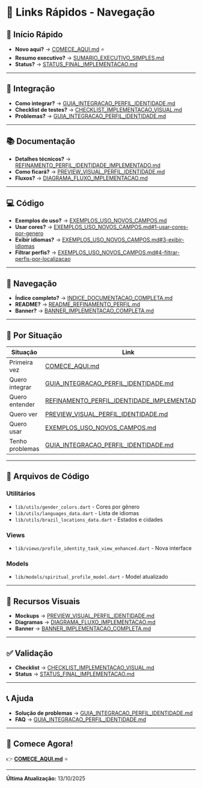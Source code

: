 # 🔗 Links Rápidos - Navegação

## 🚀 Início Rápido

- **Novo aqui?** → [COMECE_AQUI.md](COMECE_AQUI.md) ⭐
- **Resumo executivo?** → [SUMARIO_EXECUTIVO_SIMPLES.md](SUMARIO_EXECUTIVO_SIMPLES.md)
- **Status?** → [STATUS_FINAL_IMPLEMENTACAO.md](STATUS_FINAL_IMPLEMENTACAO.md)

---

## 🔧 Integração

- **Como integrar?** → [GUIA_INTEGRACAO_PERFIL_IDENTIDADE.md](GUIA_INTEGRACAO_PERFIL_IDENTIDADE.md)
- **Checklist de testes?** → [CHECKLIST_IMPLEMENTACAO_VISUAL.md](CHECKLIST_IMPLEMENTACAO_VISUAL.md)
- **Problemas?** → [GUIA_INTEGRACAO_PERFIL_IDENTIDADE.md](GUIA_INTEGRACAO_PERFIL_IDENTIDADE.md#solucao-de-problemas)

---

## 📚 Documentação

- **Detalhes técnicos?** → [REFINAMENTO_PERFIL_IDENTIDADE_IMPLEMENTADO.md](REFINAMENTO_PERFIL_IDENTIDADE_IMPLEMENTADO.md)
- **Como ficará?** → [PREVIEW_VISUAL_PERFIL_IDENTIDADE.md](PREVIEW_VISUAL_PERFIL_IDENTIDADE.md)
- **Fluxos?** → [DIAGRAMA_FLUXO_IMPLEMENTACAO.md](DIAGRAMA_FLUXO_IMPLEMENTACAO.md)

---

## 💻 Código

- **Exemplos de uso?** → [EXEMPLOS_USO_NOVOS_CAMPOS.md](EXEMPLOS_USO_NOVOS_CAMPOS.md)
- **Usar cores?** → [EXEMPLOS_USO_NOVOS_CAMPOS.md#1-usar-cores-por-genero](EXEMPLOS_USO_NOVOS_CAMPOS.md#1-usar-cores-por-genero)
- **Exibir idiomas?** → [EXEMPLOS_USO_NOVOS_CAMPOS.md#3-exibir-idiomas](EXEMPLOS_USO_NOVOS_CAMPOS.md#3-exibir-idiomas)
- **Filtrar perfis?** → [EXEMPLOS_USO_NOVOS_CAMPOS.md#4-filtrar-perfis-por-localizacao](EXEMPLOS_USO_NOVOS_CAMPOS.md#4-filtrar-perfis-por-localizacao)

---

## 📖 Navegação

- **Índice completo?** → [INDICE_DOCUMENTACAO_COMPLETA.md](INDICE_DOCUMENTACAO_COMPLETA.md)
- **README?** → [README_REFINAMENTO_PERFIL.md](README_REFINAMENTO_PERFIL.md)
- **Banner?** → [BANNER_IMPLEMENTACAO_COMPLETA.md](BANNER_IMPLEMENTACAO_COMPLETA.md)

---

## 🎯 Por Situação

| Situação | Link |
|----------|------|
| Primeira vez | [COMECE_AQUI.md](COMECE_AQUI.md) |
| Quero integrar | [GUIA_INTEGRACAO_PERFIL_IDENTIDADE.md](GUIA_INTEGRACAO_PERFIL_IDENTIDADE.md) |
| Quero entender | [REFINAMENTO_PERFIL_IDENTIDADE_IMPLEMENTADO.md](REFINAMENTO_PERFIL_IDENTIDADE_IMPLEMENTADO.md) |
| Quero ver | [PREVIEW_VISUAL_PERFIL_IDENTIDADE.md](PREVIEW_VISUAL_PERFIL_IDENTIDADE.md) |
| Quero usar | [EXEMPLOS_USO_NOVOS_CAMPOS.md](EXEMPLOS_USO_NOVOS_CAMPOS.md) |
| Tenho problemas | [GUIA_INTEGRACAO_PERFIL_IDENTIDADE.md](GUIA_INTEGRACAO_PERFIL_IDENTIDADE.md) |

---

## 📁 Arquivos de Código

### Utilitários
- `lib/utils/gender_colors.dart` - Cores por gênero
- `lib/utils/languages_data.dart` - Lista de idiomas
- `lib/utils/brazil_locations_data.dart` - Estados e cidades

### Views
- `lib/views/profile_identity_task_view_enhanced.dart` - Nova interface

### Models
- `lib/models/spiritual_profile_model.dart` - Model atualizado

---

## 🎨 Recursos Visuais

- **Mockups** → [PREVIEW_VISUAL_PERFIL_IDENTIDADE.md](PREVIEW_VISUAL_PERFIL_IDENTIDADE.md)
- **Diagramas** → [DIAGRAMA_FLUXO_IMPLEMENTACAO.md](DIAGRAMA_FLUXO_IMPLEMENTACAO.md)
- **Banner** → [BANNER_IMPLEMENTACAO_COMPLETA.md](BANNER_IMPLEMENTACAO_COMPLETA.md)

---

## ✅ Validação

- **Checklist** → [CHECKLIST_IMPLEMENTACAO_VISUAL.md](CHECKLIST_IMPLEMENTACAO_VISUAL.md)
- **Status** → [STATUS_FINAL_IMPLEMENTACAO.md](STATUS_FINAL_IMPLEMENTACAO.md)

---

## 📞 Ajuda

- **Solução de problemas** → [GUIA_INTEGRACAO_PERFIL_IDENTIDADE.md](GUIA_INTEGRACAO_PERFIL_IDENTIDADE.md#solucao-de-problemas)
- **FAQ** → [GUIA_INTEGRACAO_PERFIL_IDENTIDADE.md](GUIA_INTEGRACAO_PERFIL_IDENTIDADE.md)

---

## 🎉 Comece Agora!

👉 **[COMECE_AQUI.md](COMECE_AQUI.md)** ⭐

---

**Última Atualização:** 13/10/2025


